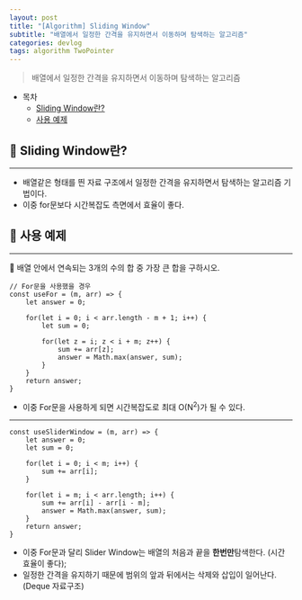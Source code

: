 ```yaml
---
layout: post
title: "[Algorithm] Sliding Window"
subtitle: "배열에서 일정한 간격을 유지하면서 이동하며 탐색하는 알고리즘"
categories: devlog
tags: algorithm TwoPointer
---
```


> 배열에서 일정한 간격을 유지하면서 이동하며 탐색하는 알고리즘

<!--more-->

- 목차
  - [Sliding Window란?](#-sliding-window란)
  - [사용 예제](#-사용-예제)

## 📌 Sliding Window란?

---

- 배열같은 형태를 띈 자료 구조에서 일정한 간격을 유지하면서 탐색하는 알고리즘 기법이다.
- 이중 for문보다 시간복잡도 측면에서 효율이 좋다.

## 📌 사용 예제

---

🎈 배열 안에서 연속되는 3개의 수의 합 중 가장 큰 합을 구하시오.

```
// For문을 사용했을 경우
const useFor = (m, arr) => {
    let answer = 0;

    for(let i = 0; i < arr.length - m + 1; i++) {
        let sum = 0;

        for(let z = i; z < i + m; z++) {
            sum += arr[z];
            answer = Math.max(answer, sum);
        }
    }
    return answer;
}
```

- 이중 For문을 사용하게 되면 시간복잡도로 최대 O(N<sup>2</sup>)가 될 수 있다.

---

```
const useSliderWindow = (m, arr) => {
    let answer = 0;
    let sum = 0;

    for(let i = 0; i < m; i++) {
        sum += arr[i];
    }

    for(let i = m; i < arr.length; i++) {
        sum += arr[i] - arr[i - m];
        answer = Math.max(answer, sum);
    }
    return answer;
}
```

- 이중 For문과 달리 Slider Window는 배열의 처음과 끝을 <b>한번만</b>탐색한다. (시간 효율이 좋다);
- 일정한 간격을 유지하기 때문에 범위의 앞과 뒤에서는 삭제와 삽입이 일어난다. (Deque 자료구조)
